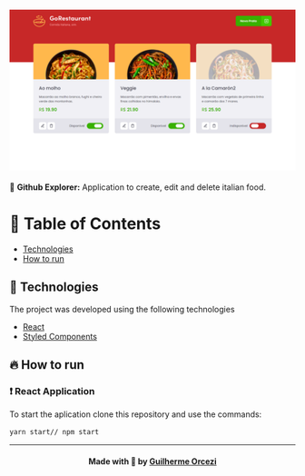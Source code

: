 
<h3 align="center">
    <img alt="GoRestaurant" width="900" title="#logo" src="./github_assets/banner.png">
    <br>
</h3>
<p align="initial"> 🚀 <strong> Github Explorer:</strong> Application to create, edit and delete italian food.
 </p>
 
# :pushpin: Table of Contents

- [Technologies](#tecnologias-utilizadas)
- [How to run](#como-usar)

## :rocket: Technologies

The project was developed using the following technologies

- [React](https://pt-br.reactjs.org/)
- [Styled Components](https://styled-components.com/)

## :fire: How to run

### :exclamation: React Application
To start the aplication clone this repository and use the commands:
```bash
yarn start// npm start
```
---

<h4 align="center">
    Made with 💜 by <a href="https://www.linkedin.com/in/guilherme-orcezi" target="_blank">Guilherme Orcezi</a>
</h4>
